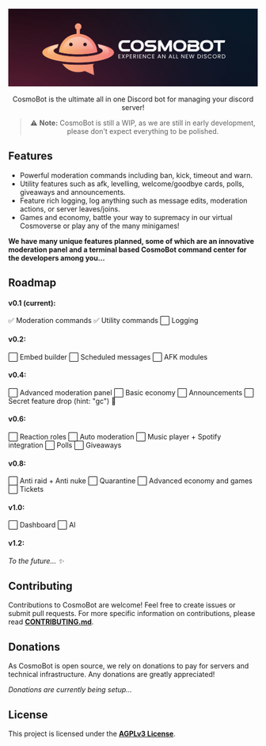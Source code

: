 <div align="center">

<p align="center">
<img src="images/cosmobot_banner.jpg" alt="CosmoBot Logo" width="600"/>
</p>

CosmoBot is the ultimate all in one Discord bot for managing your discord server!

> ⚠️ **Note:** CosmoBot is still a WIP, as we are still in early development, please don't expect everything to be polished.

</div>

## Features

- Powerful moderation commands including ban, kick, timeout and warn.
- Utility features such as afk, levelling, welcome/goodbye cards, polls, giveaways and announcements.
- Feature rich logging, log anything such as message edits, moderation actions, or server leaves/joins.
- Games and economy, battle your way to supremacy in our virtual Cosmoverse or play any of the many minigames!

**We have many unique features planned, some of which are an innovative moderation panel and a terminal based CosmoBot command center for the developers among you...**

## Roadmap

#### v0.1 (current):

✅ Moderation commands
✅ Utility commands
⬜ Logging

#### v0.2:

⬜ Embed builder
⬜ Scheduled messages
⬜ AFK modules

#### v0.4:

⬜ Advanced moderation panel
⬜ Basic economy
⬜ Announcements
⬜ Secret feature drop (hint: "gc") 👀

#### v0.6:

⬜ Reaction roles
⬜ Auto moderation
⬜ Music player + Spotify integration
⬜ Polls
⬜ Giveaways

#### v0.8:

⬜ Anti raid + Anti nuke
⬜ Quarantine
⬜ Advanced economy and games
⬜ Tickets

#### v1.0:

⬜ Dashboard
⬜ AI

#### v1.2:

*To the future... ✨*

## Contributing

Contributions to CosmoBot are welcome! Feel free to create issues or submit pull requests.
For more specific information on contributions, please read **[CONTRIBUTING.md](CONTRIBUTING)**.

## Donations

As CosmoBot is open source, we rely on donations to pay for servers and technical infrastructure.
Any donations are greatly appreciated!

*Donations are currently being setup...*

## License

This project is licensed under the **[AGPLv3 License](LICENSE)**.
